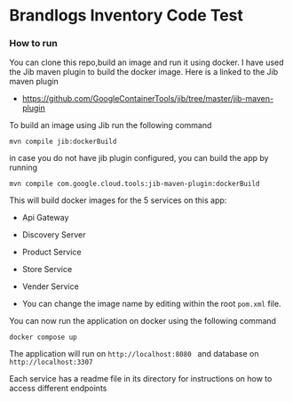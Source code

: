 # Brandlogs Inventory Code Test

### How to run
You can clone this repo,build an image and run it using docker.
I have used the Jib maven plugin to build the docker image. Here is a linked to the
Jib maven plugin</br>
* https://github.com/GoogleContainerTools/jib/tree/master/jib-maven-plugin

To build an image using Jib run the following command

````
mvn compile jib:dockerBuild
````

in case you do not have jib plugin configured, you can build the app by running

````
mvn compile com.google.cloud.tools:jib-maven-plugin:dockerBuild
````
This will build docker images for the 5 services on this app:
* Api Gateway
* Discovery Server
* Product Service
* Store Service
* Vender Service

* You can change the image name by editing within the root ````pom.xml```` file. <br>

You can now run the application on docker using the following command

````
docker compose up
````

The application will run on ````http://localhost:8080 ```` and database on
````http://localhost:3307 ````


Each service has a readme file in its directory for instructions on how to 
access different endpoints